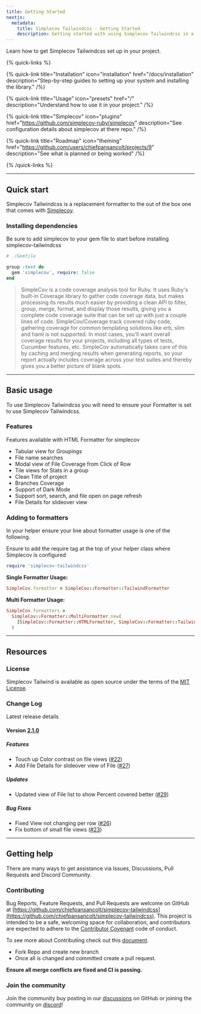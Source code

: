 ```yaml
---
title: Getting Started
nextjs:
  metadata:
    title: Simplecov Tailwindcss - Getting Started
    description: Getting started with using Simplecov Tailwindcss in a Ruby project.
---
```


Learn how to get Simplecov Tailwindcss set up in your project.

{% quick-links %}

{% quick-link title="Installation" icon="installation" href="/docs/installation" description="Step-by-step guides to setting up your system and installing the library." /%}

{% quick-link title="Usage" icon="presets" href="/" description="Understand how to use it in your project." /%}

{% quick-link title="Simplecov" icon="plugins" href="https://github.com/simplecov-ruby/simplecov" description="See configuration details about simplecov at there repo." /%}

{% quick-link title="Roadmap" icon="theming" href="https://github.com/users/chiefpansancolt/projects/9" description="See what is planned or being worked" /%}

{% /quick-links %}

---

## Quick start

Simplecov Tailwindcss is a replacement formatter to the out of the box one that comes with [Simplecov](https://github.com/simplecov-ruby/simplecov).

### Installing dependencies

Be sure to add simplecov to your gem file to start before installing simplecov-tailwindcss

```ruby
# ./Gemfile

group :test do
  gem 'simplecov', require: false
end
```

> SimpleCov is a code coverage analysis tool for Ruby. It uses Ruby's built-in Coverage library to gather code coverage data, but makes processing its results much easier by providing a clean API to filter, group, merge, format, and display those results, giving you a complete code coverage suite that can be set up with just a couple lines of code. SimpleCov/Coverage track covered ruby code, gathering coverage for common templating solutions like erb, slim and haml is not supported. In most cases, you'll want overall coverage results for your projects, including all types of tests, Cucumber features, etc. SimpleCov automatically takes care of this by caching and merging results when generating reports, so your report actually includes coverage across your test suites and thereby gives you a better picture of blank spots.

---

## Basic usage

To use Simplecov Tailwindcss you will need to ensure your Formatter is set to use Simplecov Tailwindcss.

### Features

Features available with HTML Formatter for simplecov

- Tabular view for Groupings
- File name searches
- Modal view of File Coverage from Click of Row
- Tile views for Stats in a group
- Clean Title of project
- Branches Coverage
- Support of Dark Mode
- Support sort, search, and file open on page refresh
- File Details for slideover view

### Adding to formatters

In your helper ensure your line about formatter usage is one of the following.

Ensure to add the require tag at the top of your helper class where Simplecov is configured

```ruby
require 'simplecov-tailwindcss'
```

**Single Formatter Usage:**

```ruby
SimpleCov.formatter = SimpleCov::Formatter::TailwindFormatter
```

**Multi Formatter Usage:**

```ruby
SimpleCov.formatters =
  SimpleCov::Formatter::MultiFormatter.new(
    [SimpleCov::Formatter::HTMLFormatter, SimpleCov::Formatter::TailwindFormatter],
  )
```

---

## Resources

### License

Simplecov Tailwind is available as open source under the terms of the [MIT License](https://github.com/chiefpansancolt/simplecov-tailwindcss/blob/main/LICENSE).

### Change Log

Latest release details

#### Version [2.1.0](https://github.com/chiefpansancolt/simplecov-tailwindcss/releases/tag/2.1.0)

##### Features

- Touch up Color contrast on file views ([#22](https://github.com/chiefpansancolt/simplecov-tailwindcss/issues/22))
- Add File Details for slideover view of File ([#27](https://github.com/chiefpansancolt/simplecov-tailwindcss/issues/27))

##### Updates

- Updated view of File list to show Percent covered better ([#29](https://github.com/chiefpansancolt/simplecov-tailwindcss/issues/29))

##### Bug Fixes

- Fixed View not changing per row ([#26](https://github.com/chiefpansancolt/simplecov-tailwindcss/issues/26))
- Fix bottom of small file views ([#23](https://github.com/chiefpansancolt/simplecov-tailwindcss/issues/23))

---

## Getting help

There are many ways to get assistance via Issues, Discussions, Pull Requests and Discord Community.

### Contributing

Bug Reports, Feature Requests, and Pull Requests are welcome on GitHub at [https://github.com/chiefpansancolt/simplecov-tailwindcss](https://github.com/chiefpansancolt/simplecov-tailwindcss). This project is intended to be a safe, welcoming space for collaboration, and contributors are expected to adhere to the [Contributor Covenant](https://github.com/chiefpansancolt/simplecov-tailwindcss/blob/main/.github/CODE_OF_CONDUCT.md) code of conduct.

To see more about Contributing check out this [document](https://github.com/chiefpansancolt/simplecov-tailwindcss/blob/main/.github/CONTRIBUTING.md).

- Fork Repo and create new branch
- Once all is changed and committed create a pull request.

**Ensure all merge conflicts are fixed and CI is passing.**

### Join the community

Join the community buy posting in our [discussions](https://github.com/chiefpansancolt/simplecov-tailwindcss/discussions) on GitHub or joining the community on [discord](https://discord.gg/SDryP2579d)!
